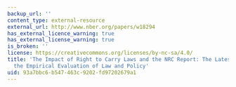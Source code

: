 ```yaml
---
backup_url: ''
content_type: external-resource
external_url: http://www.nber.org/papers/w18294
has_external_licence_warning: true
has_external_license_warning: true
is_broken: ''
license: https://creativecommons.org/licenses/by-nc-sa/4.0/
title: 'The Impact of Right to Carry Laws and the NRC Report: The Latest Lessons for
  the Empirical Evaluation of Law and Policy'
uid: 93a7bbc6-b547-463c-9202-fd97202679a1
---
```

